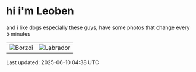 # hi i'm Leoben

and i like dogs especially these guys, have some photos that change every 5 minutes 

|  |  |
|--------|----------|
| ![Borzoi](https://random-dog-vercel.vercel.app/api/random-borzoi?v=1749530330) | ![Labrador](https://random-dog-vercel.vercel.app/api/random-labrador?v=1749530330) |

Last updated: 2025-06-10 04:38 UTC
